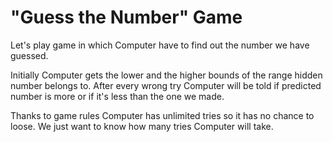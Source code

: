 # "Guess the Number" Game
Let's play game in which Computer have to find out the number we have guessed.

Initially Computer gets the lower and the higher bounds of the range hidden number belongs to.
After every wrong try Computer will be told if predicted number is more or if it's less than the one we made.

Thanks to game rules Computer has unlimited tries so it has no chance to loose. 
We just want to know how many tries Computer will take.
